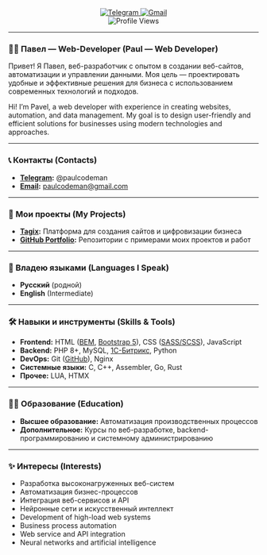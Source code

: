 <div id="badges" align="center">
  <a href="https://t.me/paulcodeman" target="_blank">
    <img src="https://img.shields.io/badge/Telegram-blue?style=for-the-badge&logo=telegram&logoColor=white" alt="Telegram">
  </a>
  <a href="mailto:paulcodeman@gmail.com">
    <img src="https://img.shields.io/badge/Gmail-red?style=for-the-badge&logo=gmail&logoColor=white" alt="Gmail">
  </a>
</div>
<div id="stats" align="center">
  <img src="https://komarev.com/ghpvc/?username=paulcodeman&style=flat-square&color=blue" alt="Profile Views">
</div>

---

### :man_technologist: Павел — Web-Developer (Paul — Web Developer)  

Привет! Я Павел, веб-разработчик с опытом в создании веб-сайтов, автоматизации и управлении данными. Моя цель — проектировать удобные и эффективные решения для бизнеса с использованием современных технологий и подходов.

Hi! I’m Pavel, a web developer with experience in creating websites, automation, and data management. My goal is to design user-friendly and efficient solutions for businesses using modern technologies and approaches.

---

### :telephone_receiver: Контакты (Contacts)

- **[Telegram](https://t.me/paulcodeman):** @paulcodeman  
- **[Email](mailto:paulcodeman@gmail.com):** paulcodeman@gmail.com  

---

### :briefcase: Мои проекты (My Projects)

- **[Tagix](https://tagix.tech/):** Платформа для создания сайтов и цифровизации бизнеса  
- **[GitHub Portfolio](https://github.com/paulcodeman?tab=repositories):** Репозитории с примерами моих проектов и работ  

---

### :book: Владею языками (Languages I Speak) 

- **Русский** (родной)  
- **English** (Intermediate)  

---

### :hammer_and_wrench: Навыки и инструменты (Skills & Tools)

- **Frontend:** HTML ([BEM](https://ru.bem.info/), [Bootstrap 5](https://getbootstrap.com/)), CSS ([SASS/SCSS](https://sass-scss.ru/)), JavaScript  
- **Backend:** PHP 8+, MySQL, [1С-Битрикс](https://www.1c-bitrix.ru/), Python  
- **DevOps:** Git ([GitHub](https://github.com/)), Nginx  
- **Системные языки:** C, C++, Assembler, Go, Rust  
- **Прочее:** LUA, HTMX  

---

### :man_student: Образование (Education)

- **Высшее образование:** Автоматизация производственных процессов  
- **Дополнительное:** Курсы по веб-разработке, backend-программированию и системному администрированию  

---

### :sparkles: Интересы (Interests)

- Разработка высоконагруженных веб-систем  
- Автоматизация бизнес-процессов  
- Интеграция веб-сервисов и API  
- Нейронные сети и искусственный интеллект  
- Development of high-load web systems  
- Business process automation  
- Web service and API integration  
- Neural networks and artificial intelligence  
